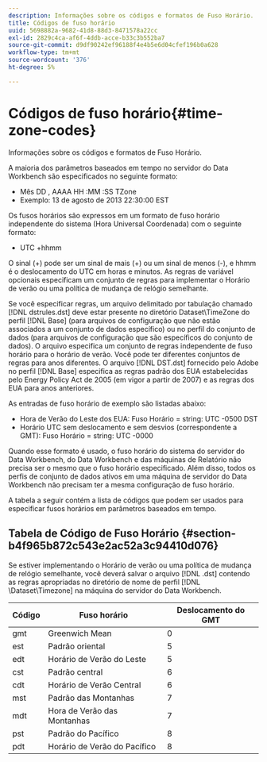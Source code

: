 ```yaml
---
description: Informações sobre os códigos e formatos de Fuso Horário.
title: Códigos de fuso horário
uuid: 5698882a-9682-41d8-88d3-8471578a22cc
exl-id: 2829c4ca-af6f-4ddb-acce-b33c3b552ba7
source-git-commit: d9df90242ef96188f4e4b5e6d04cfef196b0a628
workflow-type: tm+mt
source-wordcount: '376'
ht-degree: 5%

---
```


# Códigos de fuso horário{#time-zone-codes}

Informações sobre os códigos e formatos de Fuso Horário.

A maioria dos parâmetros baseados em tempo no servidor do Data Workbench são especificados no seguinte formato:

* Mês DD , AAAA HH :MM :SS TZone
* Exemplo: 13 de agosto de 2013 22:30:00 EST

Os fusos horários são expressos em um formato de fuso horário independente do sistema (Hora Universal Coordenada) com o seguinte formato:

* UTC +hhmm

O sinal (+) pode ser um sinal de mais (+) ou um sinal de menos (-), e hhmm é o deslocamento do UTC em horas e minutos. As regras de variável opcionais especificam um conjunto de regras para implementar o Horário de verão ou uma política de mudança de relógio semelhante.

Se você especificar regras, um arquivo delimitado por tabulação chamado [!DNL dstrules.dst] deve estar presente no diretório Dataset\TimeZone do perfil [!DNL Base] (para arquivos de configuração que não estão associados a um conjunto de dados específico) ou no perfil do conjunto de dados (para arquivos de configuração que são específicos do conjunto de dados). O arquivo especifica um conjunto de regras independente de fuso horário para o horário de verão. Você pode ter diferentes conjuntos de regras para anos diferentes. O arquivo [!DNL DST.dst] fornecido pelo Adobe no perfil [!DNL Base] especifica as regras padrão dos EUA estabelecidas pelo Energy Policy Act de 2005 (em vigor a partir de 2007) e as regras dos EUA para anos anteriores.

As entradas de fuso horário de exemplo são listadas abaixo:

* Hora de Verão do Leste dos EUA: Fuso Horário = string: UTC -0500 DST
* Horário UTC sem deslocamento e sem desvios (correspondente a GMT): Fuso Horário = string: UTC -0000

Quando esse formato é usado, o fuso horário do sistema do servidor do Data Workbench, do Data Workbench e das máquinas de Relatório não precisa ser o mesmo que o fuso horário especificado. Além disso, todos os perfis de conjunto de dados ativos em uma máquina de servidor do Data Workbench não precisam ter a mesma configuração de fuso horário.

A tabela a seguir contém a lista de códigos que podem ser usados para especificar fusos horários em parâmetros baseados em tempo.

## Tabela de Código de Fuso Horário {#section-b4f965b872c543e2ac52a3c94410d076}

Se estiver implementando o Horário de verão ou uma política de mudança de relógio semelhante, você deverá salvar o arquivo [!DNL .dst] contendo as regras apropriadas no diretório de nome de perfil [!DNL \Dataset\Timezone] na máquina do servidor do Data Workbench.

| Código | Fuso horário | Deslocamento do GMT |
|---|---|---|
| gmt | Greenwich Mean | 0 |
| est | Padrão oriental | 5 |
| edt | Horário de Verão do Leste | 5 |
| cst | Padrão central | 6 |
| cdt | Horário de Verão Central | 6 |
| mst | Padrão das Montanhas | 7 |
| mdt | Hora de Verão das Montanhas | 7 |
| pst | Padrão do Pacífico | 8 |
| pdt | Horário de Verão do Pacífico | 8 |
